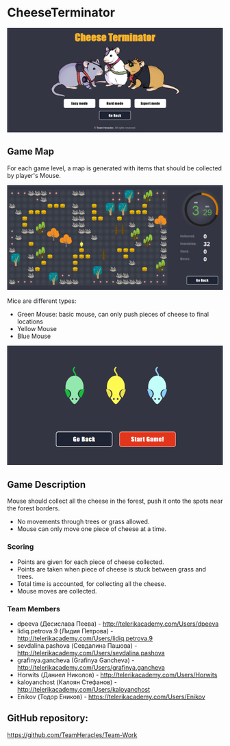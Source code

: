 # CheeseTerminator

![GameLevels:](https://github.com/TeamHeracles/Team-Work/blob/master/images/levels.png)


## Game Map

For each game level, a map is generated with items that should be collected by player's Mouse.

![CheeseTerminator:](https://github.com/TeamHeracles/Team-Work/blob/master/images/CheeseTerminator.jpg)

Mice are different types:
- Green Mouse: basic mouse, can only push pieces of cheese to final locations
- Yellow Mouse
- Blue Mouse

![Mice:](https://github.com/TeamHeracles/Team-Work/blob/master/images/mice.png)


## Game Description

Mouse should collect all the cheese in the forest, push it onto the spots near the forest borders.
* No movements through trees or grass allowed.
* Mouse can only move one piece of cheese at a time.



### Scoring

* Points are given for each piece of cheese collected.
* Points are taken when piece of cheese is stuck between grass and trees.
* Total time is accounted, for collecting all the cheese.
* Mouse moves are collected.

### Team Members
* dpeeva (Десислава Пеева) - http://telerikacademy.com/Users/dpeeva
* lidiq.petrova.9 (Лидия Петрова) - http://telerikacademy.com/Users/lidiq.petrova.9
* sevdalina.pashova (Севдалина Пашова) - http://telerikacademy.com/Users/sevdalina.pashova
* grafinya.gancheva (Grafinya Gancheva) - http://telerikacademy.com/Users/grafinya.gancheva
* Horwits (Даниел Николов) - http://telerikacademy.com/Users/Horwits
* kaloyanchost (Калоян Стефанов) - http://telerikacademy.com/Users/kaloyanchost
* Enikov (Тодор Еников) - https://telerikacademy.com/Users/Enikov

## GitHub repository:

https://github.com/TeamHeracles/Team-Work
